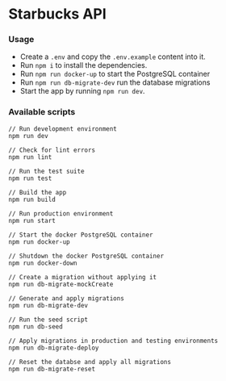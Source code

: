 # Starbucks API

### Usage
- Create a `.env` and copy the `.env.example` content into it.
- Run `npm i` to install the dependencies.
- Run `npm run docker-up` to start the PostgreSQL container
- Run `npm run db-migrate-dev` run the database migrations
- Start the app by running `npm run dev`.

### Available scripts
````
// Run development environment
npm run dev

// Check for lint errors
npm run lint

// Run the test suite
npm run test

// Build the app
npm run build

// Run production environment
npm run start

// Start the docker PostgreSQL container
npm run docker-up

// Shutdown the docker PostgreSQL container
npm run docker-down

// Create a migration without applying it
npm run db-migrate-mockCreate

// Generate and apply migrations
npm run db-migrate-dev

// Run the seed script
npm run db-seed

// Apply migrations in production and testing environments
npm run db-migrate-deploy

// Reset the databse and apply all migrations
npm run db-migrate-reset
````
